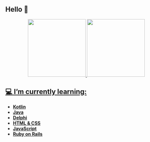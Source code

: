 ## Hello 👋

<!--
**DouglasSRM/DouglasSRM** is a ✨ _special_ ✨ repository because its `README.md` (this file) appears on your GitHub profile.

Here are some ideas to get you started:

- 🔭 I’m currently working on ...
- 🌱 I’m currently learning ...
- 👯 I’m looking to collaborate on ...
- 🤔 I’m looking for help with ...
- 💬 Ask me about ...
- 📫 How to reach me: ...
- 😄 Pronouns: ...
- ⚡ Fun fact: ...
-->
<div align="center">
  <a href="https://github.com/DouglasSRM">
    <img height="180em" src="https://github-readme-stats.vercel.app/api/top-langs/?username=DouglasSRM&layout=compact&theme=aura"/>
    <img height="180em" src="https://github-readme-stats-sigma-five.vercel.app/api?username=DouglasSRM&theme=tokyonight&show_icons=true&include_all_commits=true"/>
</div>

## 💻 I’m currently learning:
- **Kotlin**
- **Java**
- **Delphi**
- **HTML & CSS**
- **JavaScript**
- **Ruby on Rails**

